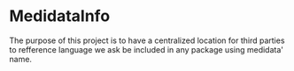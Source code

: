 # MedidataInfo
The purpose of this project is to have a centralized location for third parties to refference language we ask be included in any package using medidata' name.
